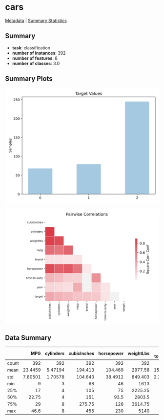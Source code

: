 # cars

[Metadata](metadata.yaml) | [Summary Statistics](summary_stats.csv)

## Summary

- **task**: classification
- **number of instances**: 392
- **number of features**: 8
- **number of classes**: 3.0

## Summary Plots

![Target distribution](label.svg)

![Correlation plot](corr.svg)

## Data Summary

|       |       MPG |   cylinders |   cubicInches |   horsepower |   weightLbs |   time-to-sixty |       year |     brand |     target |
|:------|----------:|------------:|--------------:|-------------:|------------:|----------------:|-----------:|----------:|-----------:|
| count | 392       |   392       |       392     |     392      |     392     |       392       |  392       | 392       | 392        |
| mean  |  23.4459  |     5.47194 |       194.413 |     104.469  |    2977.58  |        15.6811  | 1976.98    |  13.324   |   1.45153  |
| std   |   7.80501 |     1.70578 |       104.643 |      38.4912 |     849.403 |         2.76123 |    3.68374 |   8.55879 |   0.772082 |
| min   |   9       |     3       |        68     |      46      |    1613     |         8       | 1971       |   0       |   0        |
| 25%   |  17       |     4       |       105     |      75      |    2225.25  |        14       | 1974       |   6       |   1        |
| 50%   |  22.75    |     4       |       151     |      93.5    |    2803.5   |        16       | 1977       |  11       |   2        |
| 75%   |  29       |     8       |       275.75  |     126      |    3614.75  |        17       | 1980       |  21       |   2        |
| max   |  46.6     |     8       |       455     |     230      |    5140     |        25       | 1983       |  29       |   2        |
